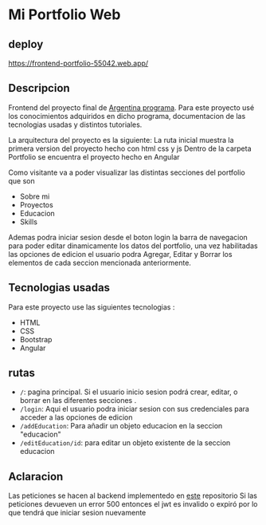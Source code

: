 # Mi Portfolio Web

## deploy 
https://frontend-portfolio-55042.web.app/

## Descripcion 
Frontend  del proyecto final de [Argentina programa](https://www.argentina.gob.ar/economia/conocimiento/argentina-programa). 
Para este proyecto usé los conocimientos adquiridos en dicho programa, documentacion de las tecnologias usadas y distintos tutoriales. 

La arquitectura del proyecto es la siguiente: 
La ruta inicial muestra la primera version del proyecto hecho con html css y js 
Dentro de la carpeta Portfolio se encuentra el proyecto hecho en Angular 

Como visitante va a poder visualizar las distintas secciones del portfolio que son
- Sobre mi
- Proyectos
- Educacion 
- Skills 

Ademas podra iniciar sesion desde el boton login la barra de navegacion para poder editar dinamicamente los datos del portfolio, una vez habilitadas las opciones de edicion el usuario podra Agregar, Editar y Borrar los elementos de cada seccion mencionada anteriormente. 

## Tecnologias usadas 
Para este proyecto use las siguientes tecnologias :

- HTML
- CSS
- Bootstrap
- Angular 

## rutas
- `/`: pagina principal. Si el usuario inicio sesion podrá crear, editar, o borrar en las diferentes secciones .
- `/login`:  Aqui el usuario podra iniciar sesion con sus credenciales para acceder a las opciones de edicion 
- `/addEducation`: Para añadir un objeto educacion en la seccion "educacion"
- `/editEducation/id`: para editar un objeto existente de la seccion educacion

## Aclaracion
Las peticiones se hacen al backend implementedo en [este](https://github.com/bnozzi/BackEnd-Portfolio/tree/spring-deploy) repositorio
Si las peticiones devueven un error 500  entonces el jwt es invalido o expiró por lo que tendrá que iniciar sesion nuevamente 








